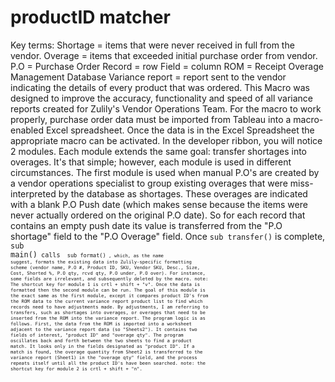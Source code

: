 # productID matcher 
Key terms:
Shortage = items that were never received in full from the vendor.
Overage = items that exceeded initial purchase order from vendor. 
P.O = Purchase Order
Record = row
Field = column
ROM = Receipt Overage Management Database 
Variance report = report sent to the vendor indicating the details of every product that was ordered. 
This Macro was designed to improve the accuracy, functionality and speed of all variance reports created for Zulily's Vendor Operations Team. For the macro to work properly, purchase order data must be imported from Tableau into a macro-enabled Excel spreadsheet. Once the data is in the Excel Spreadsheet the appropriate macro can be activated. In the developer ribbon, you will notice 2 modules. Each module extends the same goal: transfer shortages into overages. It's that simple; however, each module is used in different circumstances. The first module is used when manual P.O's are created by a vendor operations specialist to group existing overages that were miss-interpreted by the database as shortages. These overages are indicated with a blank P.O Push date (which makes sense because the items were never actually ordered on the original P.O date). So for each record that contains an empty push date its value is transferred from the "P.O shortage" field to the "P.O Overage" field. Once `sub transfer()` is complete, <code>sub main()<code> calls <code> sub format()<code> , which, as the name suggest, formats the existing data into Zulily-specific formatting scheme (vendor name, P.O #, Product ID, SKU, Vendor SKU, Desc., Size, Cost, Shorted %, P.O qty, rcvd qty, P.O under, P.O over). For instance, some fields are irrelevant, and subsequently deleted by the macro.
note: The shortcut key for module 1 is crtl + shift + "v".
Once the data is formatted then the second module can be run. The goal of this module is the exact same as the first module, except it compares product ID's from the ROM data to the current variance report product list to find which records need to have adjustments made. By adjustments, I am referring to transfers, such as shortages into overages, or overages that need to be inserted from the ROM into the variance report. The program logic is as follows. First, the data from the ROM is imported into a worksheet adjacent to the variance report data (so "Sheets2"). It contains two fields of interest, "product ID" and "overage qty". The program oscillates back and forth between the two sheets to find a product match. It looks only in the fields designated as "product ID". If a match is found, the overage quantity from Sheet2 is transferred to the variance report (Sheet1) in the "overage qty" field, and the process repeats itself until all the product ID's have been searched. 
note: the shortcut key for module 2 is crtl + shift + "n".
